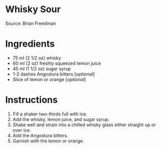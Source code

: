 # Whisky Sour

Source: Brian Freedman

# Ingredients
* 75 ml (2 1/2 oz) whisky
* 60 ml (2 oz) freshly squeezed lemon juice
* 45 ml (1 1/2 oz) sugar syrup
* 1-2 dashes Angostura bitters [*optional*]
* Slice of lemon or orange [*optional*]

# Instructions
1. Fill a shaker two-thirds full with ice.
1. Add the whisky, lemon juice, and sugar syrup.
1. Shake well and strain into a chilled whisky glass either straight up or over ice.
1. Add the Angostura bitters.
1. Garnish with the lemon or orange.
